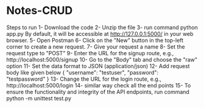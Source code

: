 # Notes-CRUD


Steps to run
1- Download the code
2- Unzip the file
3- run command python app.py
    By default, it will be accessible at http://127.0.0.1:5000/ in your web browser.
5- Open Postman
6- Click on the "New" button in the top-left corner to create a new request.
7- Give your request a name
8- Set the request type to "POST"
9- Enter the URL for the signup route, e.g., http://localhost:5000/signup
10- Go to the "Body" tab and choose the "raw" option
11- Set the data format to JSON (application/json)
12- Add request body like given below
    {
      "username": "testuser",
      "password": "testpassword"
    }
13- Change the URL for the login route, e.g., http://localhost:5000/login
14- similar way check all the end points
15- To ensure the functionality and integrity of the API endpoints, run command python -m unittest test.py

